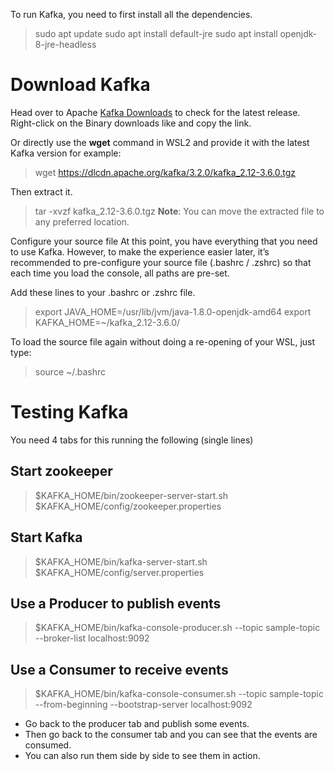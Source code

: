 To run Kafka, you need to first install all the dependencies.

> sudo apt update
> sudo apt install default-jre
> sudo apt install openjdk-8-jre-headless

# Download Kafka
Head over to Apache [Kafka Downloads](https://kafka.apache.org/downloads) to check for the latest release. Right-click on the Binary downloads like and copy the link.

Or directly use the __wget__ command in WSL2 and provide it with the latest Kafka version
for example:
> wget https://dlcdn.apache.org/kafka/3.2.0/kafka_2.12-3.6.0.tgz

Then extract it.

> tar -xvzf kafka_2.12-3.6.0.tgz
**Note**: You can move the extracted file to any preferred location.

Configure your source file
At this point, you have everything that you need to use Kafka. However, to make the experience easier later, it’s recommended to pre-configure your source file (.bashrc / .zshrc) so that each time you load the console, all paths are pre-set.

Add these lines to your .bashrc or .zshrc file.

> export JAVA_HOME=/usr/lib/jvm/java-1.8.0-openjdk-amd64
> export KAFKA_HOME=~/kafka_2.12-3.6.0/

To load the source file again without doing a re-opening of your WSL, just type:

> source ~/.bashrc

# Testing Kafka
You need 4 tabs for this running the following (single lines)

## Start zookeeper
> $KAFKA_HOME/bin/zookeeper-server-start.sh $KAFKA_HOME/config/zookeeper.properties

## Start Kafka
> $KAFKA_HOME/bin/kafka-server-start.sh $KAFKA_HOME/config/server.properties

## Use a Producer to publish events
> $KAFKA_HOME/bin/kafka-console-producer.sh --topic sample-topic --broker-list localhost:9092

## Use a Consumer to receive events
> $KAFKA_HOME/bin/kafka-console-consumer.sh --topic sample-topic --from-beginning --bootstrap-server localhost:9092

- Go back to the producer tab and publish some events.
- Then go back to the consumer tab and you can see that the events are consumed.
- You can also run them side by side to see them in action.
